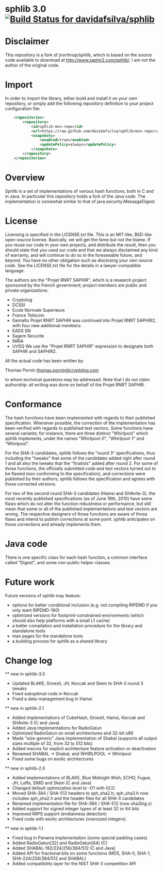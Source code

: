 sphlib 3.0 [ ![Build Status for davidafsilva/sphlib](https://codeship.com/projects/949eb9d0-5572-0132-2adf-3a252cfd4760/status)](https://codeship.com/projects/49320)
==========

Disclaimer
==========
This repository is a fork of jnorthrup/sphlib, which is based on the source code available
to download at http://www.saphir2.com/sphlib/.
I am not the author of the original code.

Import
========
In order to import the library, either build and install it on your own repository, or simply add
the following repository definition to your project configuration file:
```xml
    <repositories>
        <repository>
            <id>sphlib-mvn-repo</id>
            <url>https://raw.github.com/davidafsilva/sphlib/mvn-repo/</url>
            <snapshots>
                <enabled>true</enabled>
                <updatePolicy>always</updatePolicy>
            </snapshots>
        </repository>
    </repositories>
```


Overview
========

Sphlib is a set of implementations of various hash functions, both in C
and in Java. In particular this repository holds a fork of the Java code.
The implementation is somewhat similar to that of java.security.MessageDigest.

License
=======

Licensing is specified in the LICENSE.txt file. This is an MIT-like,
BSD-like open-source license. Basically, we will get the fame but not
the blame. If you reuse our code in your own projects, and distribute
the result, then you should state that you used our code and that we
always disclaimed any kind of warranty, and will continue to do so in
the foreseeable future, and beyond. You have no other obligation such as
disclosing your own source code. See the LICENSE.txt file for the
details in a lawyer-compatible language.

The authors are the "Projet RNRT SAPHIR", which is a research project
sponsored by the French government; project members are public and
private organizations:
- Cryptolog
- DCSSI
- Ecole Normale Superieure
- France Telecom
- Gemalto
Projet RNRT SAPHIR was continued into Projet RNRT SAPHIR2, with four
new additional members:
- EADS SN
- Sagem Securite
- INRIA
- UVSQ
We use the "Projet RNRT SAPHIR" expression to designate both SAPHIR and
SAPHIR2.

All the actual code has been written by:

   Thomas Pornin <thomas.pornin@cryptolog.com>

to whom technical questions may be addressed. Note that I do not claim
authorship: all writing was done on behalf of the Projet RNRT SAPHIR.


Conformance
===========

The hash functions have been implemented with regards to their
published specification. Whenever possible, the correction of the
implementation has been verified with regards to published test
vectors. Some functions have several variants; for instance, there
are three distinct "Whirlpool" which sphlib implements, under the
names "Whirlpool-0", "Whirlpool-1" and "Whirlpool".

For the SHA-3 candidates, sphlib follows the "round 3" specifications,
thus including the "tweaks" that some of the candidates added right
after round 1 and all also the tweaks that the "finalists" added after
round 2. For some of those functions, the officially submitted code and
test vectors turned out to be flawed (non conforming to the
specification), and corrections were published by their authors; sphlib
follows the specification and agrees with those corrected versions.

For two of the second round SHA-3 candidates (Hamsi and SHAvite-3), the
most recently published specifications (as of June 18th, 2010) have some
flaws which do not alter the function robustness or performance, but
still mean that some or all of the published implementations and test
vectors are wrong. The respective designers of those functions are aware
of those flaws and intend to publish corrections at some point. sphlib
anticipates on those corrections and already implements them.


Java code
========================

There is one specific class for each hash function, a common interface called "Digest",
and some non-public helper classes.


Future work
===========

Future versions of sphlib may feature:
- options for better conditional inclusion (e.g. not compiling RIPEMD if
you only want RIPEMD-160)
- optimized versions for footprint-constrained environments (which should
also help platforms with a small L1 cache)
- a better compilation and installation procedure for the library and
standalone tools
- man pages for the standalone tools
- a building process for sphlib as a shared library


Change log
==========

** new in sphlib-3.0
   - Updated BLAKE, Groestl, JH, Keccak and Skein to SHA-3 round 3 tweaks
   - Fixed suboptimal code in Keccak
   - Fixed a data-management bug in Hamsi

** new in sphlib-2.1
   - Added implementations of CubeHash, Groestl, Hamsi, Keccak and
     SHAvite-3 (C and Java)
   - Added Java implementations for RadioGatun
   - Optimized RadioGatun on small architectures and 32-bit x86
   - Made "size-generic" Java implementation of Shabal (supports all
     output sizes multiple of 32, from 32 to 512 bits)
   - Added macros for explicit architecture feature activation or
     deactivation
   - Renamed SHABAL -> Shabal, and WHIRLPOOL -> Whirlpool
   - Fixed some bugs on exotic architectures

** new in sphlib-2.0
   - Added implementations of BLAKE, Blue Midnight Wish, ECHO, Fugue,
     JH, Luffa, SIMD and Skein (C and Java)
   - Changed default optimization level to -O1 with GCC
   - Moved SHA-384 / SHA-512 headers to sph_sha2.h; sph_sha3.h now
     includes sph_sha2.h and the header files for all SHA-3 candidates
   - Renamed implementation file for SHA-384 / SHA-512 (now sha2big.c)
   - Added support for signed integer types of at least 32 or 64 bits
   - Improved MIPS support (endianness detection)
   - Fixed code with exotic architectures (oversized integers)

** new in sphlib-1.1
   - Fixed bug in Panama implementation (some special padding cases)
   - Added RadioGatun[32] and RadioGatun[64] (C)
   - Added SHABAL-192/224/256/384/512 (C and Java)
   - Added API for fractional bits on some functions (MD5, SHA-0, SHA-1,
     SHA-224/256/384/512 and SHABAL)
   - Added compatibility layer for the NIST SHA-3 competition API
